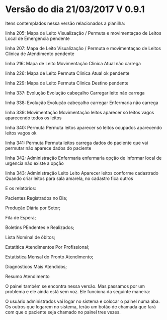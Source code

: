 # Versão do dia 21/03/2017    V 0.9.1

Itens contemplados nessa versão relacionados a planilha:

linha 205: Mapa de Leito Visualização / Permuta e movimentaçao de Leitos Local de Emergencia pendente

linha 207: Mapa de Leito Visualização / Permuta e movimentaçao de Leitos Clinica de Atendimento pendente

linha 216: Mapa de Leito Movimentação Clinica Atual não carrega

linha 226: Mapa de Leito Permuta Clinica Atual ok pendente

linha 229: Mapa de Leito Permuta Clinica Destino pendente

linha 337: Evolução  Evolução  cabeçalho  Carregar leito  não carrega

linha 338: Evolução  Evolução  cabeçalho  carregar Enfermaria  não carrega

linha 339: Movimentação Movimentação leitos  aparecer só leitos vagos aparecendo todos os leitos

linha 340: Permuta Permuta leitos  aparecer só leitos ocupados aparecendo leitos vagos ok

linha 341: Permuta Permuta leitos  carrega dados do paciente que vai permutar não aparece dados do paciente

linha 342: Administração Enfermaria enfermaria  opção de informar local de urgencia  não existe a opção

linha 343: Administração  Leito Leito Aparecer leitos conforme cadastrado  Quando criar leitos para sala amarela, no cadastro fica outros

E os relatórios:

Pacientes Registrados no Dia;

Produção Diária por Setor;

Fila de Espera;

Boletins PEndentes e Realizados;

Lista Nominal de óbitos;

Estatitica Atendimentos Por Profissional;

Estatistica Mensal do Pronto Atendimento;

Diagnósticos Mais Atendidos;

Resumo Atendimento



O painel também se encontra nessa versão. Mas passamos por um problema e ele ainda está sem voz. Ele funciona da seguinte maneira:

O usuário administrados vai logar no sistema e colocar o painel numa aba. Os outros que logarem no sistema, terão um botão de chamada que fará com que o paciente seja chamado no painel tres vezes.

